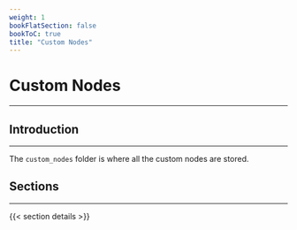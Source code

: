 ```yaml
---
weight: 1
bookFlatSection: false
bookToC: true
title: "Custom Nodes"
---
```


<!--markdownlint-disable MD025 MD033 MD038 -->

# Custom Nodes

---

## Introduction

---

The `custom_nodes` folder is where all the custom nodes are stored.

## Sections

---

{{< section details >}}
